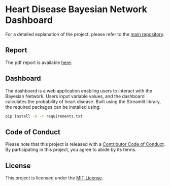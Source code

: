 # Heart Disease Bayesian Network Dashboard

For a detailed explanation of the project, please refer to the [main repository](https://github.com/MatteoFasulo/BayesianHeartDisease).

## Report

The pdf report is available [here](https://matteofasulo.github.io/BayesianHeartDisease/report.pdf).

## Dashboard

The dashboard is a web application enabling users to interact with the Bayesian Network. Users input variable values, and the dashboard calculates the probability of heart disease. Built using the Streamlit library, the required packages can be installed using:

```bash
pip install -U -r requirements.txt
```

## Code of Conduct

Please note that this project is released with a [Contributor Code of Conduct](CODE_OF_CONDUCT.md). By participating in this project, you agree to abide by its terms.

## License

This project is licensed under the [MIT License](LICENSE).
